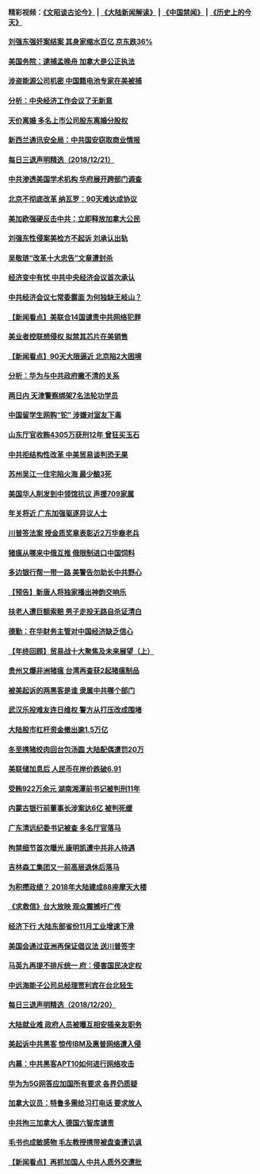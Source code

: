 #### 精彩视频：[《文昭谈古论今》](https://github.com/gfw-breaker/wenzhao/blob/master/README.md?t=12220631) | [《大陆新闻解读》](https://github.com/gfw-breaker/ntdtv-comedy/blob/master/README.md?t=12220631) | [《中国禁闻》](https://github.com/gfw-breaker/ntdtv-news/blob/master/README.md?t=12220631) | [《历史上的今天》](https://github.com/gfw-breaker/today-in-history/blob/master/README.md?t=12220631) 


#### [刘强东强奸案结案 其身家缩水百亿 京东跌36%](../pages/nsc413/n10925897.md?t=12220631) 

#### [美国务院：逮捕孟晚舟 加拿大是公正执法](../pages/nsc413/n10926118.md?t=12220631) 

#### [涉盗能源公司机密 中国籍电池专家在美被捕](../pages/nsc413/n10925941.md?t=12220631) 

#### [分析：中央经济工作会议了无新意](../pages/nsc413/n10925969.md?t=12220631) 

#### [天价离婚 多名上市公司股东离婚分股权](../pages/nsc413/n10925577.md?t=12220631) 

#### [新西兰通讯安全局：中共国安窃取商业情报](../pages/nsc413/n10925487.md?t=12220631) 

#### [每日三退声明精选（2018/12/21）](../pages/nsc413/n10925985.md?t=12220631) 

#### [中共渗透美国学术机构 华府展开跨部门调查](../pages/nsc413/n10925859.md?t=12220631) 

#### [北京不彻底改革 纳瓦罗：90天难达成协议](../pages/nsc413/n10925767.md?t=12220631) 

#### [美加欧强硬反击中共：立即释放加拿大公民](../pages/nsc413/n10925745.md?t=12220631) 

#### [刘强东性侵案美检方不起诉 刘承认出轨](../pages/nsc413/n10925737.md?t=12220631) 

#### [吴敬琏“改革十大忠告”文章遭封杀](../pages/nsc413/n10925666.md?t=12220631) 

#### [经济变中有忧 中共中央经济会议首次承认](../pages/nsc413/n10925668.md?t=12220631) 

#### [中共经济会议七常委露面 为何独缺王岐山？](../pages/nsc413/n10925051.md?t=12220631) 

#### [【新闻看点】美联合14国谴责中共网络犯罪](../pages/nsc413/n10925163.md?t=12220631) 

#### [美业者控联想侵权 拟禁其芯片在美销售](../pages/nsc413/n10925688.md?t=12220631) 

#### [【新闻看点】90天大限逼近 北京陷2大困境](../pages/nsc413/n10925526.md?t=12220631) 

#### [分析：华为与中共政府撇不清的关系](../pages/nsc413/n10924863.md?t=12220631) 

#### [两日内 天津警察绑架7名法轮功学员](../pages/nsc413/n10924722.md?t=12220631) 

#### [中国留学生网购“铊” 涉嫌对室友下毒](../pages/nsc413/n10925514.md?t=12220631) 

#### [山东厅官收贿4305万获刑12年 曾狂买玉石](../pages/nsc413/n10925547.md?t=12220631) 

#### [中共拒结构性改革 中美贸易谈判恐无果](../pages/nsc413/n10925451.md?t=12220631) 

#### [苏州吴江一住宅陷火海 最少酿3死](../pages/nsc413/n10925494.md?t=12220631) 

#### [美国华人削发到中领馆抗议 声援709家属](../pages/nsc413/n10925428.md?t=12220631) 

#### [年关将近 广东加强驱逐异议人士](../pages/nsc413/n10925450.md?t=12220631) 

#### [川普签法案 授金质奖章表彰近2万华裔老兵](../pages/nsc413/n10924942.md?t=12220631) 

#### [猪瘟从哪来中俄互推 俄限制进口中国饲料](../pages/nsc413/n10925216.md?t=12220631) 

#### [多边银行帮一带一路 美警告勿助长中共野心](../pages/nsc413/n10925309.md?t=12220631) 

#### [【预告】新唐人将独家播出神韵交响乐](../pages/nsc413/n10912037.md?t=12220631) 

#### [扶老人遭巨额索赔 男子走投无路自杀证清白](../pages/nsc413/n10925038.md?t=12220631) 

#### [德勤：在华财务主管对中国经济缺乏信心](../pages/nsc413/n10925132.md?t=12220631) 

#### [【年终回顾】贸易战十大聚焦及未来展望（上）](../pages/nsc413/n10918329.md?t=12220631) 

#### [贵州又爆非洲猪瘟 台湾再查获2起猪瘟制品](../pages/nsc413/n10924781.md?t=12220631) 

#### [被美起诉的两黑客是谁 隶属中共哪个部门](../pages/nsc413/n10923895.md?t=12220631) 

#### [武汉乐投难友连日维权 警方从打压改成围堵](../pages/nsc413/n10924390.md?t=12220631) 

#### [大陆股市杠杆资金撤出逾1.5万亿](../pages/nsc413/n10924651.md?t=12220631) 


#### [冬至携猪绞肉回台包汤圆 大陆配偶遭罚20万](../pages/nsc413/n10924654.md?t=12220631) 

#### [美联储加息后 人民币在岸价跌破6.91](../pages/nsc413/n10924583.md?t=12220631) 

#### [受贿922万余元 湖南湘潭前书记被判刑11年](../pages/nsc413/n10924306.md?t=12220631) 

#### [内蒙古银行前董事长涉案达6亿 被判死缓](../pages/nsc413/n10924418.md?t=12220631) 

#### [广东清远纪委书记被查 多名厅官落马](../pages/nsc413/n10924429.md?t=12220631) 

#### [拘禁细节首次曝光 康明凯遭中共非人待遇](../pages/nsc413/n10924051.md?t=12220631) 

#### [吉林森工集团又一前高层退休后落马](../pages/nsc413/n10924128.md?t=12220631) 

#### [为积攒政绩？ 2018年大陆建成88座摩天大楼](../pages/nsc413/n10923986.md?t=12220631) 

#### [《求救信》台大放映 观众震撼吁广传](../pages/nsc413/n10922251.md?t=12220631) 

#### [经济下行 大陆东部省份11月工业增速下滑](../pages/nsc413/n10923764.md?t=12220631) 

#### [美国会通过亚洲再保证倡议法 送川普签字](../pages/nsc413/n10924146.md?t=12220631) 

#### [马英九再提不排斥统一 府：侵害国民决定权](../pages/nsc413/n10923936.md?t=12220631) 

#### [中远海能子公司总经理贾利宾在台北轻生](../pages/nsc413/n10923876.md?t=12220631) 

#### [每日三退声明精选（2018/12/20）](../pages/nsc413/n10923881.md?t=12220631) 

#### [大陆就业难 政府人员被曝互相安插亲友职务](../pages/nsc413/n10923184.md?t=12220631) 

#### [美起诉中共黑客 惊传IBM及惠普网络遭入侵](../pages/nsc413/n10923571.md?t=12220631) 

#### [内幕：中共黑客APT10如何进行网络攻击](../pages/nsc413/n10923423.md?t=12220631) 

#### [华为为5G网答应加国所有要求 各界仍质疑](../pages/nsc413/n10923400.md?t=12220631) 

#### [加拿大议员：特鲁多需给习打电话 要求放人](../pages/nsc413/n10923341.md?t=12220631) 

#### [中共拘三加拿大人 德国六智库谴责](../pages/nsc413/n10923314.md?t=12220631) 

#### [毛书也成敏感物 毛左教授携带被盘查遭讥讽](../pages/nsc413/n10923380.md?t=12220631) 

#### [【新闻看点】再抓加国人 中共人质外交遭批](../pages/nsc413/n10922846.md?t=12220631) 

